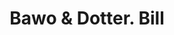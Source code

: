 ---
doi: 10.7916/D85X3N1B
date_other: '1890'
date_other_textual: 1890-1899
form: printed ephemera
genre:
- Invoices
name:
- Bawo & Dotter
object_in_context_url: https://biggert.cul.columbia.edu/items/view/ave_biggert_00954
subject_hierarchical_geographic:
- New York, New York, United States
subject_name:
- Bawo & Dotter
title: Bawo & Dotter. Bill
sort_title: Bawo & Dotter. Bill
call_number: ave_biggert_00954
coordinates:
- 40.71277777777778,-74.00583333333333
pid: ave_biggert_00954
identifiers: ave_biggert_00954
permalink: /biggert/ave_biggert_00954/
layout: iiif-image-page
---